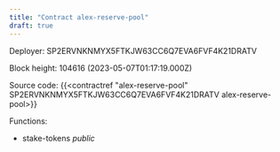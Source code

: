 ```yaml
---
title: "Contract alex-reserve-pool"
draft: true
---
```

Deployer: SP2ERVNKNMYX5FTKJW63CC6Q7EVA6FVF4K21DRATV


 



Block height: 104616 (2023-05-07T01:17:19.000Z)

Source code: {{<contractref "alex-reserve-pool" SP2ERVNKNMYX5FTKJW63CC6Q7EVA6FVF4K21DRATV alex-reserve-pool>}}

Functions:

* stake-tokens _public_
